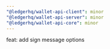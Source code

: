 ```yaml
---
"@ledgerhq/wallet-api-client": minor
"@ledgerhq/wallet-api-server": minor
"@ledgerhq/wallet-api-core": minor
---
```


feat: add sign message options
